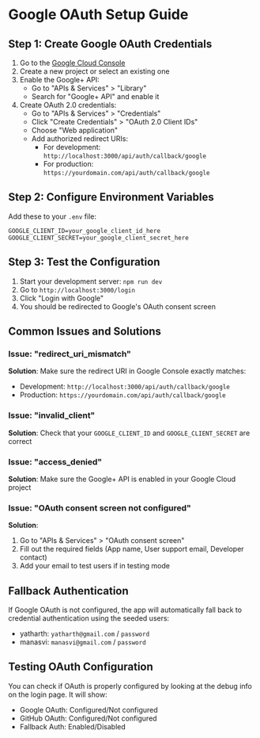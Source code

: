 # Google OAuth Setup Guide

## Step 1: Create Google OAuth Credentials

1. Go to the [Google Cloud Console](https://console.cloud.google.com/)
2. Create a new project or select an existing one
3. Enable the Google+ API:
   - Go to "APIs & Services" > "Library"
   - Search for "Google+ API" and enable it
4. Create OAuth 2.0 credentials:
   - Go to "APIs & Services" > "Credentials"
   - Click "Create Credentials" > "OAuth 2.0 Client IDs"
   - Choose "Web application"
   - Add authorized redirect URIs:
     - For development: `http://localhost:3000/api/auth/callback/google`
     - For production: `https://yourdomain.com/api/auth/callback/google`

## Step 2: Configure Environment Variables

Add these to your `.env` file:

```env
GOOGLE_CLIENT_ID=your_google_client_id_here
GOOGLE_CLIENT_SECRET=your_google_client_secret_here
```

## Step 3: Test the Configuration

1. Start your development server: `npm run dev`
2. Go to `http://localhost:3000/login`
3. Click "Login with Google"
4. You should be redirected to Google's OAuth consent screen

## Common Issues and Solutions

### Issue: "redirect_uri_mismatch"
**Solution**: Make sure the redirect URI in Google Console exactly matches:
- Development: `http://localhost:3000/api/auth/callback/google`
- Production: `https://yourdomain.com/api/auth/callback/google`

### Issue: "invalid_client"
**Solution**: Check that your `GOOGLE_CLIENT_ID` and `GOOGLE_CLIENT_SECRET` are correct

### Issue: "access_denied"
**Solution**: Make sure the Google+ API is enabled in your Google Cloud project

### Issue: "OAuth consent screen not configured"
**Solution**: 
1. Go to "APIs & Services" > "OAuth consent screen"
2. Fill out the required fields (App name, User support email, Developer contact)
3. Add your email to test users if in testing mode

## Fallback Authentication

If Google OAuth is not configured, the app will automatically fall back to credential authentication using the seeded users:
- yatharth: `yatharth@gmail.com` / `password`
- manasvi: `manasvi@gmail.com` / `password`

## Testing OAuth Configuration

You can check if OAuth is properly configured by looking at the debug info on the login page. It will show:
- Google OAuth: Configured/Not configured
- GitHub OAuth: Configured/Not configured
- Fallback Auth: Enabled/Disabled


